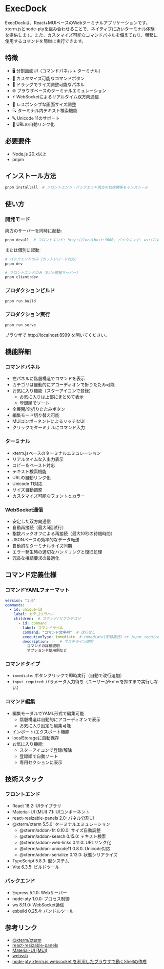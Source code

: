 # ExecDock

ExecDockは、React+MUIベースのWebターミナルアプリケーションです。xterm.jsとnode-ptyを組み合わせることで、ネイティブに近いターミナル体験を提供します。また、カスタマイズ可能なコマンドパネルを備えており、頻繁に使用するコマンドを簡単に実行できます。

## 特徴

- 🖥️ 分割画面UI（コマンドパネル + ターミナル）
- 🎯 カスタマイズ可能なコマンドボタン
- 📏 ドラッグでサイズ調整可能なパネル
- 🌐 ブラウザベースのターミナルエミュレーション
- ⚡ WebSocketによるリアルタイム双方向通信
- 📱 レスポンシブな画面サイズ調整
- 🔍 ターミナル内テキスト検索機能
- 🔤 Unicode 11のサポート
- 🔗 URLの自動リンク化

## 必要要件

- Node.js 20.x以上
- pnpm

## インストール方法

```bash
pnpm installall  # フロントエンド・バックエンド両方の依存関係をインストール
```

## 使い方

### 開発モード

両方のサーバーを同時に起動:
```bash
pnpm devall  # フロントエンド: http://localhost:3000, バックエンド: ws://localhost:8999
```

または個別に起動:
```bash
# バックエンドのみ（ホットリロード対応）
pnpm dev

# フロントエンドのみ（Vite開発サーバー）
pnpm client:dev
```

### プロダクションビルド

```bash
pnpm run build
```

### プロダクション実行

```bash
pnpm run serve
```

ブラウザで http://localhost:8999 を開いてください。

## 機能詳細

### コマンドパネル
- 左パネルに階層構造でコマンドを表示
- カテゴリは自動的にアコーディオンで折りたたみ可能
- お気に入り機能（スターアイコンで登録）
  - お気に入りは上部にまとめて表示
  - 登録順でソート
- 全展開/全折りたたみボタン
- 編集モード切り替え可能
- MUIコンポーネントによるリッチなUI
- クリックでターミナルにコマンド入力

### ターミナル
- xterm.jsベースのターミナルエミュレーション
- リアルタイムな入出力表示
- コピー＆ペースト対応
- テキスト検索機能
- URLの自動リンク化
- Unicode 11対応
- サイズ自動調整
- カスタマイズ可能なフォントとカラー

### WebSocket通信
- 安定した双方向通信
- 自動再接続（最大5回試行）
- 指数バックオフによる再接続（最大10秒の待機時間）
- JSONベースの効率的なデータ転送
- 自動的なターミナルサイズ同期
- エラー発生時の適切なハンドリングと復旧処理
- 冗長な接続要求の最適化

## コマンド定義仕様

### コマンドYAMLフォーマット
```yaml
version: "1.0"
commands:
  - id: unique-id
    label: カテゴリラベル
    children:  # コマンド/サブカテゴリ
      - id: command
        label: コマンドラベル
        command: "コマンド文字列"  # 改行なし
        executionType: immediate  # immediate(即時実行) or input_required(入力待ち)
        description: |-  # マルチライン説明
          コマンドの詳細説明
          オプションや使用例など
```

### コマンドタイプ
- `immediate`: ボタンクリックで即時実行（自動で改行追加）
- `input_required`: パラメータ入力待ち（ユーザーがEnterを押すまで実行しない）

### コマンド編集
- 編集モーダルでYAML形式で編集可能
  - 階層構造は自動的にアコーディオンで表示
  - お気に入り設定も編集可能
- インポート/エクスポート機能
- localStorageに自動保存
- お気に入り機能:
  - スターアイコンで登録/解除
  - 登録順で自動ソート
  - 専用セクションに表示

## 技術スタック

### フロントエンド
- React 18.2: UIライブラリ
- Material-UI (MUI) 7.1: UIコンポーネント
- react-resizable-panels 2.0: パネル分割UI
- @xterm/xterm 5.5.0: ターミナルエミュレーション
  - @xterm/addon-fit 0.10.0: サイズ自動調整
  - @xterm/addon-search 0.15.0: テキスト検索
  - @xterm/addon-web-links 0.11.0: URLリンク化
  - @xterm/addon-unicode11 0.8.0: Unicode対応
  - @xterm/addon-serialize 0.13.0: 状態シリアライズ
- TypeScript 5.8.3: 型システム
- Vite 6.3.5: ビルドツール

### バックエンド
- Express 5.1.0: Webサーバー
- node-pty 1.0.0: プロセス制御
- ws 8.11.0: WebSocket通信
- esbuild 0.25.4: バンドルツール

## 参考リンク

- [@xterm/xterm](https://github.com/xtermjs/xterm.js)
- [react-resizable-panels](https://github.com/bvaughn/react-resizable-panels)
- [Material-UI (MUI)](https://mui.com/)
- [webssh](https://github.com/dews/webssh)
- [node-pty xterm.js websocket を利用したブラウザで動くShellの作成](https://tech-blog.s-yoshiki.com/entry/294)
